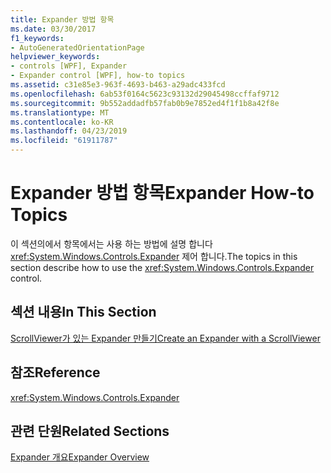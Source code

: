 ```yaml
---
title: Expander 방법 항목
ms.date: 03/30/2017
f1_keywords:
- AutoGeneratedOrientationPage
helpviewer_keywords:
- controls [WPF], Expander
- Expander control [WPF], how-to topics
ms.assetid: c31e85e3-963f-4693-b463-a29adc433fcd
ms.openlocfilehash: 6ab53f0164c5623c93132d29045498ccffaf9712
ms.sourcegitcommit: 9b552addadfb57fab0b9e7852ed4f1f1b8a42f8e
ms.translationtype: MT
ms.contentlocale: ko-KR
ms.lasthandoff: 04/23/2019
ms.locfileid: "61911787"
---
```

# <a name="expander-how-to-topics"></a><span data-ttu-id="44ab8-102">Expander 방법 항목</span><span class="sxs-lookup"><span data-stu-id="44ab8-102">Expander How-to Topics</span></span>
<span data-ttu-id="44ab8-103">이 섹션의에서 항목에서는 사용 하는 방법에 설명 합니다 <xref:System.Windows.Controls.Expander> 제어 합니다.</span><span class="sxs-lookup"><span data-stu-id="44ab8-103">The topics in this section describe how to use the <xref:System.Windows.Controls.Expander> control.</span></span>  
  
## <a name="in-this-section"></a><span data-ttu-id="44ab8-104">섹션 내용</span><span class="sxs-lookup"><span data-stu-id="44ab8-104">In This Section</span></span>  
 [<span data-ttu-id="44ab8-105">ScrollViewer가 있는 Expander 만들기</span><span class="sxs-lookup"><span data-stu-id="44ab8-105">Create an Expander with a ScrollViewer</span></span>](how-to-create-an-expander-with-a-scrollviewer.md)  
  
## <a name="reference"></a><span data-ttu-id="44ab8-106">참조</span><span class="sxs-lookup"><span data-stu-id="44ab8-106">Reference</span></span>  
 <xref:System.Windows.Controls.Expander>  
  
## <a name="related-sections"></a><span data-ttu-id="44ab8-107">관련 단원</span><span class="sxs-lookup"><span data-stu-id="44ab8-107">Related Sections</span></span>  
 [<span data-ttu-id="44ab8-108">Expander 개요</span><span class="sxs-lookup"><span data-stu-id="44ab8-108">Expander Overview</span></span>](expander-overview.md)
